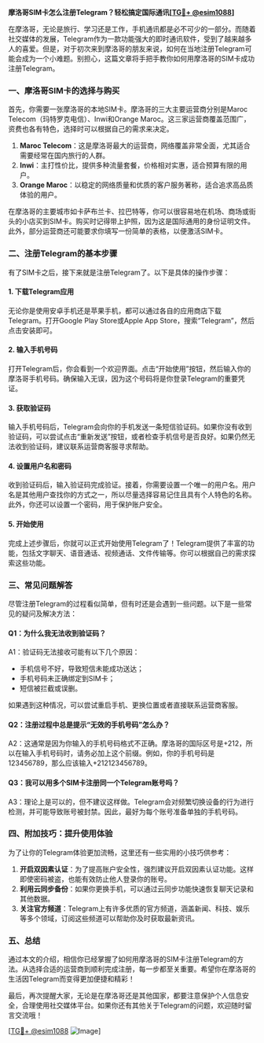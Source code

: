 **摩洛哥SIM卡怎么注册Telegram？轻松搞定国际通讯[[TG💪+ @esim1088](https://t.me/s/esim1088)]**

在摩洛哥，无论是旅行、学习还是工作，手机通讯都是必不可少的一部分。而随着社交媒体的发展，Telegram作为一款功能强大的即时通讯软件，受到了越来越多人的喜爱。但是，对于初次来到摩洛哥的朋友来说，如何在当地注册Telegram可能会成为一个小难题。别担心，这篇文章将手把手教你如何用摩洛哥的SIM卡成功注册Telegram。

### 一、摩洛哥SIM卡的选择与购买

首先，你需要一张摩洛哥的本地SIM卡。摩洛哥的三大主要运营商分别是Maroc Telecom（玛特罗克电信）、Inwi和Orange Maroc。这三家运营商覆盖范围广，资费也各有特色，选择时可以根据自己的需求来决定。

1. **Maroc Telecom**：这是摩洛哥最大的运营商，网络覆盖非常全面，尤其适合需要经常在国内旅行的人群。
2. **Inwi**：主打性价比，提供多种流量套餐，价格相对实惠，适合预算有限的用户。
3. **Orange Maroc**：以稳定的网络质量和优质的客户服务著称，适合追求高品质体验的用户。

在摩洛哥的主要城市如卡萨布兰卡、拉巴特等，你可以很容易地在机场、商场或街头的小店买到SIM卡。购买时记得带上护照，因为这是国际通用的身份证明文件。此外，部分运营商还可能要求你填写一份简单的表格，以便激活SIM卡。

### 二、注册Telegram的基本步骤

有了SIM卡之后，接下来就是注册Telegram了。以下是具体的操作步骤：

#### 1. 下载Telegram应用

无论你是使用安卓手机还是苹果手机，都可以通过各自的应用商店下载Telegram。打开Google Play Store或Apple App Store，搜索“Telegram”，然后点击安装即可。

#### 2. 输入手机号码

打开Telegram后，你会看到一个欢迎界面。点击“开始使用”按钮，然后输入你的摩洛哥手机号码。确保输入无误，因为这个号码将是你登录Telegram的重要凭证。

#### 3. 获取验证码

输入手机号码后，Telegram会向你的手机发送一条短信验证码。如果你没有收到验证码，可以尝试点击“重新发送”按钮，或者检查手机信号是否良好。如果仍然无法收到验证码，建议联系运营商客服寻求帮助。

#### 4. 设置用户名和密码

收到验证码后，输入验证码完成验证。接着，你需要设置一个唯一的用户名。用户名是其他用户查找你的方式之一，所以尽量选择容易记住且具有个人特色的名称。此外，你还可以设置一个密码，用于保护账户安全。

#### 5. 开始使用

完成上述步骤后，你就可以正式开始使用Telegram了！Telegram提供了丰富的功能，包括文字聊天、语音通话、视频通话、文件传输等。你可以根据自己的需求探索这些功能。

### 三、常见问题解答

尽管注册Telegram的过程看似简单，但有时还是会遇到一些问题。以下是一些常见的疑问及解决方法：

#### Q1：为什么我无法收到验证码？

A1：验证码无法接收可能有以下几个原因：
- 手机信号不好，导致短信未能成功送达；
- 手机号码未正确绑定到SIM卡；
- 短信被拦截或误删。

如果遇到这种情况，可以尝试重启手机、更换位置或者直接联系运营商客服。

#### Q2：注册过程中总是提示“无效的手机号码”怎么办？

A2：这通常是因为你输入的手机号码格式不正确。摩洛哥的国际区号是+212，所以在输入手机号码时，请务必加上这个前缀。例如，你的手机号码是123456789，那么应该输入+212123456789。

#### Q3：我可以用多个SIM卡注册同一个Telegram账号吗？

A3：理论上是可以的，但不建议这样做。Telegram会对频繁切换设备的行为进行检测，并可能导致账号被封禁。因此，最好为每个账号准备单独的手机号码。

### 四、附加技巧：提升使用体验

为了让你的Telegram体验更加流畅，这里还有一些实用的小技巧供参考：

1. **开启双因素认证**：为了提高账户安全性，强烈建议开启双因素认证功能。这样即使密码被盗，也能有效防止他人登录你的账号。
2. **利用云同步备份**：如果你更换手机，可以通过云同步功能快速恢复聊天记录和其他数据。
3. **关注官方频道**：Telegram上有许多优质的官方频道，涵盖新闻、科技、娱乐等多个领域，订阅这些频道可以帮助你及时获取最新资讯。

### 五、总结

通过本文的介绍，相信你已经掌握了如何用摩洛哥的SIM卡注册Telegram的方法。从选择合适的运营商到顺利完成注册，每一步都至关重要。希望你在摩洛哥的生活因Telegram而变得更加便捷和精彩！

最后，再次提醒大家，无论是在摩洛哥还是其他国家，都要注意保护个人信息安全，合理使用社交媒体平台。如果你还有其他关于Telegram的问题，欢迎随时留言交流哦！

[[TG💪+ @esim1088](https://t.me/s/esim1088) ![Image](https://i.postimg.cc/4NQfJmqS/Snipaste-2025-05-13-00-14-12.png)]